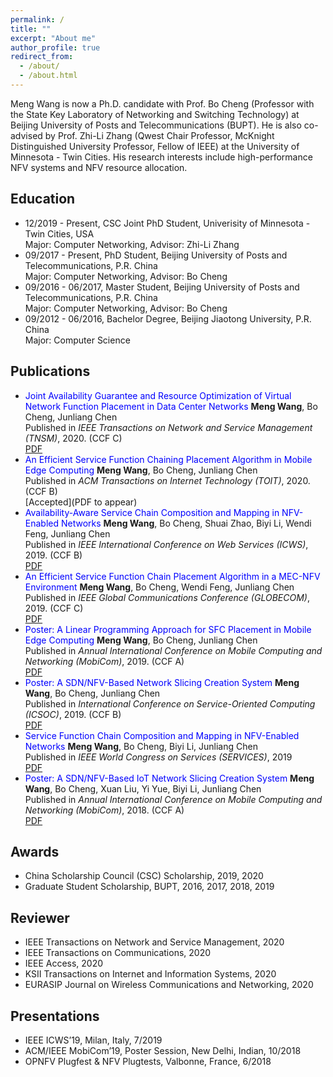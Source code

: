 ```yaml
---
permalink: /
title: ""
excerpt: "About me"
author_profile: true
redirect_from: 
  - /about/
  - /about.html
---
```


Meng Wang is now a Ph.D. candidate with Prof. Bo Cheng (Professor with the State Key Laboratory of Networking and Switching Technology) at Beijing University of Posts and Telecommunications (BUPT). He is also co-advised by Prof. Zhi-Li Zhang (Qwest Chair Professor, McKnight Distinguished University Professor, Fellow of IEEE) at the University of Minnesota - Twin Cities. His research interests include high-performance NFV systems and NFV resource allocation.

Education
---
- 12/2019 - Present, CSC Joint PhD Student, Univerisity of Minnesota - Twin Cities, USA<br>
  Major: Computer Networking, Advisor: Zhi-Li Zhang<br>
- 09/2017 - Present, PhD Student, Beijing University of Posts and Telecommunications, P.R. China<br>
  Major: Computer Networking, Advisor: Bo Cheng<br>
- 09/2016 - 06/2017, Master Student, Beijing University of Posts and Telecommunications, P.R. China<br>
  Major: Computer Networking, Advisor: Bo Cheng<br>
- 09/2012 - 06/2016, Bachelor Degree, Beijing Jiaotong University, P.R. China<br>
  Major: Computer Science<br>

Publications
---
- <font color='Blue'>Joint Availability Guarantee and Resource Optimization of Virtual Network Function Placement in Data Center Networks</font>
  **Meng Wang**, Bo Cheng, Junliang Chen<br>
  Published in *IEEE Transactions on Network and Service Management (TNSM)*, 2020. (CCF C)<br>
  [PDF](files/tnsm2020.pdf)<br>
- <font color='Blue'> An Efficient Service Function Chaining Placement Algorithm in Mobile Edge Computing </font>
  **Meng Wang**, Bo Cheng, Junliang Chen<br>
  Published in *ACM Transactions on Internet Technology (TOIT)*, 2020. (CCF B)<br>
  [Accepted](PDF to appear)<br>
- <font color='Blue'> Availability-Aware Service Chain Composition and Mapping in NFV-Enabled Networks </font>
  **Meng Wang**, Bo Cheng, Shuai Zhao, Biyi Li, Wendi Feng, Junliang Chen<br>
  Published in *IEEE International Conference on Web Services (ICWS)*, 2019. (CCF B)<br>
  [PDF](files/icws19.pdf)<br>
- <font color='Blue'> An Efficient Service Function Chain Placement Algorithm in a MEC-NFV Environment </font>
  **Meng Wang**, Bo Cheng, Wendi Feng, Junliang Chen<br>
  Published in *IEEE Global Communications Conference (GLOBECOM)*, 2019. (CCF C)<br>
  [PDF](files/globecom19.pdf)<br>
- <font color='Blue'> Poster: A Linear Programming Approach for SFC Placement in Mobile Edge Computing </font>
  **Meng Wang**, Bo Cheng, Junliang Chen<br>
  Published in *Annual International Conference on Mobile Computing and Networking (MobiCom)*, 2019. (CCF A)<br>
  [PDF](files/mobicom19.pdf)<br>
- <font color='Blue'> Poster: A SDN/NFV-Based Network Slicing Creation System </font>
  **Meng Wang**, Bo Cheng, Junliang Chen<br>
  Published in *International Conference on Service-Oriented Computing (ICSOC)*, 2019. (CCF B)<br>
  [PDF](files/icsoc19.pdf)<br>
- <font color='Blue'> Service Function Chain Composition and Mapping in NFV-Enabled Networks </font>
  **Meng Wang**, Bo Cheng, Biyi Li, Junliang Chen<br>
  Published in *IEEE World Congress on Services (SERVICES)*, 2019<br>
  [PDF](files/services19.pdf)<br>
- <font color='Blue'> Poster: A SDN/NFV-Based IoT Network Slicing Creation System </font>
  **Meng Wang**, Bo Cheng, Xuan Liu, Yi Yue, Biyi Li, Junliang Chen<br>
  Published in *Annual International Conference on Mobile Computing and Networking (MobiCom)*, 2018. (CCF A)<br>
  [PDF](files/mobicom18.pdf)<br>

Awards
---
- China Scholarship Council (CSC) Scholarship, 2019, 2020<br>
- Graduate Student Scholarship, BUPT, 2016, 2017, 2018, 2019<br>

Reviewer
---
- IEEE Transactions on Network and Service Management, 2020<br>
- IEEE Transactions on Communications, 2020<br>
- IEEE Access, 2020<br>
- KSII Transactions on Internet and Information Systems, 2020<br>
- EURASIP Journal on Wireless Communications and Networking, 2020<br>

Presentations
---
- IEEE ICWS’19, Milan, Italy, 7/2019<br>
- ACM/IEEE MobiCom’19, Poster Session, New Delhi, Indian, 10/2018<br>
- OPNFV Plugfest & NFV Plugtests, Valbonne, France, 6/2018<br>

